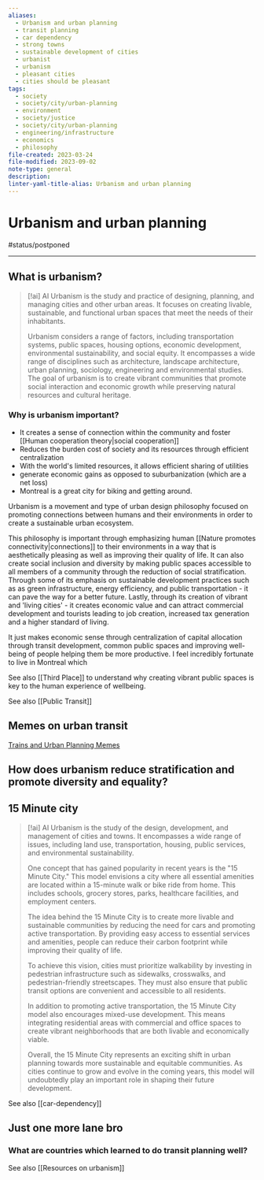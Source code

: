 ```yaml
---
aliases:
  - Urbanism and urban planning
  - transit planning
  - car dependency
  - strong towns
  - sustainable development of cities
  - urbanist
  - urbanism
  - pleasant cities
  - cities should be pleasant
tags:
  - society
  - society/city/urban-planning
  - environment
  - society/justice
  - society/city/urban-planning
  - engineering/infrastructure
  - economics
  - philosophy
file-created: 2023-03-24
file-modified: 2023-09-02
note-type: general
description: 
linter-yaml-title-alias: Urbanism and urban planning
---
```


# Urbanism and urban planning

#status/postponed

---

## What is urbanism?

> [!ai] AI
> Urbanism is the study and practice of designing, planning, and managing cities and other urban areas. It focuses on creating livable, sustainable, and functional urban spaces that meet the needs of their inhabitants.
>
> Urbanism considers a range of factors, including transportation systems, public spaces, housing options, economic development, environmental sustainability, and social equity. It encompasses a wide range of disciplines such as architecture, landscape architecture, urban planning, sociology, engineering and environmental studies. The goal of urbanism is to create vibrant communities that promote social interaction and economic growth while preserving natural resources and cultural heritage.

### Why is urbanism important?

- It creates a sense of connection within the community and foster [[Human cooperation theory|social cooperation]]
- Reduces the burden cost of society and its resources through efficient centralization
- With the world's limited resources, it allows efficient sharing of utilities
- generate economic gains as opposed to suburbanization (which are a net loss)
- Montreal is a great city for biking and getting around.

Urbanism is a movement and type of urban design philosophy focused on promoting connections between humans and their environments in order to create a sustainable urban ecosystem.

This philosophy is important through emphasizing human [[Nature promotes connectivity|connections]] to their environments in a way that is aesthetically pleasing as well as improving their quality of life. It can also create social inclusion and diversity by making public spaces accessible to all members of a community through the reduction of social stratification. Through some of its emphasis on sustainable development practices such as as green infrastructure, energy efficiency, and public transportation - it can pave the way for a better future. Lastly, through its creation of vibrant and 'living cities' - it creates economic value and can attract commercial development and tourists leading to job creation, increased tax generation and a higher standard of living.

It just makes economic sense through centralization of capital allocation through transit development, common public spaces and improving well-being of people helping them be more productive. I feel incredibly fortunate to live in Montreal which

See also [[Third Place]] to understand why creating vibrant public spaces is key to the human experience of wellbeing.

See also [[Public Transit]]

## Memes on urban transit

[Trains and Urban Planning Memes](https://www.youtube.com/watch?v=pyLrIOVsD8E&list=PLhycIWhOLttiARz5TyOriVavHEgRj23iY)

## How does urbanism reduce stratification and promote diversity and equality?

## 15 Minute city

> [!ai] AI
> Urbanism is the study of the design, development, and management of cities and towns. It encompasses a wide range of issues, including land use, transportation, housing, public services, and environmental sustainability.
>
> One concept that has gained popularity in recent years is the "15 Minute City." This model envisions a city where all essential amenities are located within a 15-minute walk or bike ride from home. This includes schools, grocery stores, parks, healthcare facilities, and employment centers.
>
> The idea behind the 15 Minute City is to create more livable and sustainable communities by reducing the need for cars and promoting active transportation. By providing easy access to essential services and amenities, people can reduce their carbon footprint while improving their quality of life.
>
> To achieve this vision, cities must prioritize walkability by investing in pedestrian infrastructure such as sidewalks, crosswalks, and pedestrian-friendly streetscapes. They must also ensure that public transit options are convenient and accessible to all residents.
>
> In addition to promoting active transportation, the 15 Minute City model also encourages mixed-use development. This means integrating residential areas with commercial and office spaces to create vibrant neighborhoods that are both livable and economically viable.
>
> Overall, the 15 Minute City represents an exciting shift in urban planning towards more sustainable and equitable communities. As cities continue to grow and evolve in the coming years, this model will undoubtedly play an important role in shaping their future development.

See also [[car-dependency]]

## Just one more lane bro

### What are countries which learned to do transit planning well?

See also [[Resources on urbanism]]
